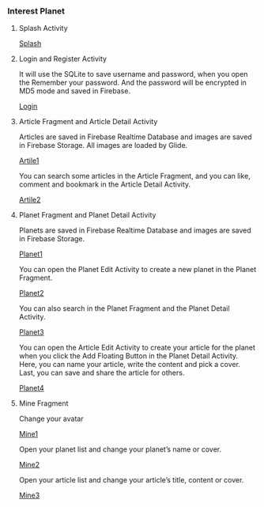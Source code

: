 ### Interest Planet

1. Splash Activity

   [Splash](snapshots/splash.png)
2. Login and Register Activity

   It will use the SQLite to save username and password, when you open the Remember your password. And the password will be encrypted in MD5 mode and saved in Firebase.

   [Login](snapshots/login.png)
3. Article Fragment and Article Detail Activity

   Articles are saved in Firebase Realtime Database and images are saved in Firebase Storage. All images are loaded by Glide.

   [Artile1](snapshots/article1.png)

   You can search some articles in the Article Fragment, and you can like, comment and bookmark in the Article Detail Activity.

   [Artile2](snapshots/article2.png)
4. Planet Fragment and Planet Detail Activity

   Planets are saved in Firebase Realtime Database and images are saved in Firebase Storage.

   [Planet1](snapshots/planet1.png)

   You can open the Planet Edit Activity to create a new planet in the Planet Fragment.

   [Planet2](snapshots/planet2.png)

   You can also search in the Planet Fragment and the Planet Detail Activity.

   [Planet3](snapshots/planet3.png)

   You can open the Article Edit Activity to create your article for the planet when you click the Add Floating Button in the Planet Detail Activity. Here, you can name your article, write the content and pick a cover. Last, you can save and share the article for others.

   [Planet4](snapshots/planet4.png)
5. Mine Fragment

   Change your avatar

   [Mine1](snapshots/mine1.png)

   Open your planet list and change your planet’s name or cover.

   [Mine2](snapshots/mine2.png)

   Open your article list and change your article’s title, content or cover.
   
   [Mine3](snapshots/mine3.png)

